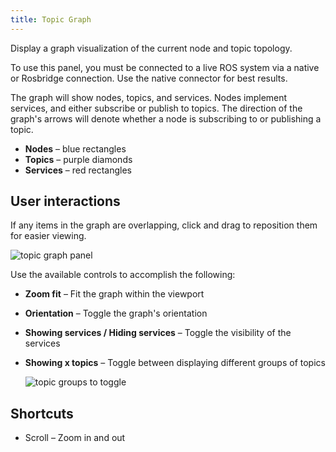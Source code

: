 ```yaml
---
title: Topic Graph
---
```


Display a graph visualization of the current node and topic topology.

To use this panel, you must be connected to a live ROS system via a native or Rosbridge connection. Use the native connector for best results.

The graph will show nodes, topics, and services. Nodes implement services, and either subscribe or publish to topics. The direction of the graph's arrows will denote whether a node is subscribing to or publishing a topic.

- **Nodes** – blue rectangles
- **Topics** – purple diamonds
- **Services** – red rectangles

## User interactions

If any items in the graph are overlapping, click and drag to reposition them for easier viewing.

![topic graph panel](/img/docs/studio/panels/topic-graph/panel.webp)

Use the available controls to accomplish the following:

- **Zoom fit** – Fit the graph within the viewport
- **Orientation** – Toggle the graph's orientation
- **Showing services / Hiding services** – Toggle the visibility of the services
- **Showing x topics** – Toggle between displaying different groups of topics

  ![topic groups to toggle](/img/docs/studio/panels/topic-graph/topic-groups.webp)

## Shortcuts

- Scroll – Zoom in and out
